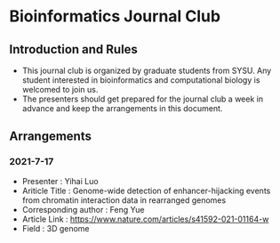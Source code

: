 # Bioinformatics Journal Club
## Introduction and Rules
* This journal club is organized by graduate students from SYSU. Any student interested in bioinformatics and computational biology is welcomed to join us.
* The presenters should get prepared for the journal club a week in advance and keep the arrangements in this document.


## Arrangements
### 2021-7-17
* Presenter : Yihai Luo
* Ariticle Title : Genome-wide detection of enhancer-hijacking events from chromatin interaction data in rearranged genomes
* Corresponding author : Feng Yue
* Article Link : https://www.nature.com/articles/s41592-021-01164-w
* Field : 3D genome
